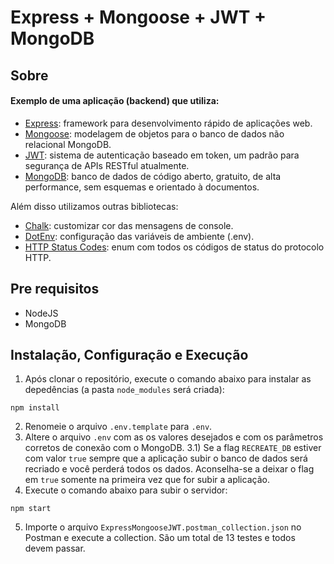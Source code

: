 # Express + Mongoose + JWT + MongoDB
## Sobre
#### Exemplo de uma aplicação (backend) que utiliza:

- [Express](https://expressjs.com/pt-br/): framework para desenvolvimento rápido de aplicações web.
- [Mongoose](https://mongoosejs.com/): modelagem de objetos para o banco de dados não relacional MongoDB.
- [JWT](https://jwt.io/): sistema de autenticação baseado em token, um padrão para segurança de APIs RESTful atualmente.
- [MongoDB](https://www.mongodb.com/): banco de dados de código aberto, gratuito, de alta performance, sem esquemas e orientado à documentos.

Além disso utilizamos outras bibliotecas:
- [Chalk](https://www.npmjs.com/package/chalk): customizar cor das mensagens de console.
- [DotEnv](https://www.npmjs.com/package/dotenv): configuração das variáveis de ambiente (.env).
- [HTTP Status Codes](https://www.npmjs.com/package/http-status-codes): enum com todos os códigos de status do protocolo HTTP.

## Pre requisitos

- NodeJS
- MongoDB

## Instalação, Configuração e Execução
1) Após clonar o repositório, execute o comando abaixo para instalar as depedências (a pasta `node_modules` será criada):
```
npm install
```
2) Renomeie o arquivo `.env.template` para `.env`.
3) Altere o arquivo `.env` com as os valores desejados e com os parâmetros corretos de conexão com o MongoDB.
3.1) Se a flag `RECREATE_DB` estiver com valor `true` sempre que a aplicação subir o banco de dados será recriado  e você perderá todos os dados. Aconselha-se a deixar o flag em `true` somente na primeira vez que for subir a aplicação.
4) Execute o comando abaixo para subir o servidor:
```
npm start
```
5) Importe o arquivo `ExpressMongooseJWT.postman_collection.json` no Postman e execute a collection. São um total de 13 testes e todos devem passar.
